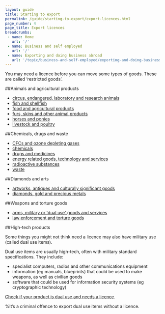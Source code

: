 ```yaml
---
layout: guide
title: Starting to export
permalink: /guide/starting-to-export/export-licences.html
page_number: 4
page_title: Export licences
breadcrumbs:
 - name: Home
   url: '/'
 - name: Business and self employed
   url: '/'
 - name: Exporting and doing business abroad
   url: '/topic/business-and-self-employed/exporting-and-doing-business-abroad.html'   
---
```


You may need a licence before you can move some types of goods. These are called ‘restricted goods’.

##Animals and agricultural products

- [circus, endangered, laboratory and research animals](/guidance/get-a-licence-to-export-circus-endangered-research-animals.html)
- [fish and shellfish](/guidance/get-a-licence-to-export-fish-shellfish.html)
- [food and agricultural products](/guidance/get-a-licence-to-export-food-and-agricultural-products.html)
- [furs, skins and other animal products](/guidance/get-a-licence-to-export-furs-skins-and-other-animal-products.html)
- [horses and ponies](/guidance/get-a-licence-to-export-horses-ponies.html)
- [livestock and poultry](/guidance/get-a-licence-to-export-livestock-poultry.html)

##Chemicals, drugs and waste

- [CFCs and ozone depleting gases](/guidance/get-a-licence-to-export-cfcs-and-ozone-depleting-gases.html)
- [chemicals](/guidance/get-a-licence-to-export-chemicals.html)
- [drugs and medicines](/guidance/get-a-licence-to-export-drugs-and-medicines.html)
- [energy related goods, technology and services](/guidance/get-a-licence-to-export-energy-related-goods-technology-and-services.html)
- [radioactive substances](/guidance/get-a-licence-to-export-radioactive-substances.html)
- [waste](/guidance/get-a-licence-to-export-waste.html)

##Diamonds and arts

- [artworks, antiques and culturally significant goods](/guidance/get-a-licence-to-export-cultural-goods.html)
- [diamonds, gold and precious metals](/guidance/get-a-licence-to-export-diamonds.html)

##Weapons and torture goods

- [arms, military or 'dual use' goods and services](/guidance/get-a-licence-to-export-arms-military-or-dual-use-goods-and-services.html)
- [law enforcement and torture goods](/guidance/get-a-licence-to-export-law-enforcement-and-torture-goods.html)

##High-tech products

Some things you might not think need a licence may also have military use (called dual use items). 

Dual use items are usually high-tech, often with military standard specifications. They include:

- specialist computers, radios and other communications equipment
- information (eg manuals, blueprints) that could be used to make weapons, as well as civilian goods
- software that could be used for information security systems (eg cryptographic technology)

[Check if your product is dual use and needs a licence](/guidance/get-a-licence-to-export-arms-military-or-dual-use-goods-and-services.html).

%It’s a criminal offence to export dual use items without a licence.
